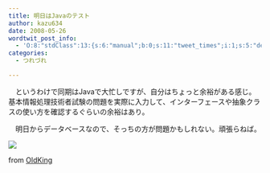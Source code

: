 ```yaml
---
title: 明日はJavaのテスト
author: kazu634
date: 2008-05-26
wordtwit_post_info:
  - 'O:8:"stdClass":13:{s:6:"manual";b:0;s:11:"tweet_times";i:1;s:5:"delay";i:0;s:7:"enabled";i:1;s:10:"separation";s:2:"60";s:7:"version";s:3:"3.7";s:14:"tweet_template";b:0;s:6:"status";i:2;s:6:"result";a:0:{}s:13:"tweet_counter";i:2;s:13:"tweet_log_ids";a:1:{i:0;i:4043;}s:9:"hash_tags";a:0:{}s:8:"accounts";a:1:{i:0;s:7:"kazu634";}}'
categories:
  - つれづれ

---
```

<div class="section">
<p>
    　というわけで同期はJavaで大忙しですが、自分はちょっと余裕がある感じ。基本情報処理技術者試験の問題を実際に入力して、インターフェースや抽象クラスの使い方を確認するぐらいの余裕はあり。
</p>
  
<p>
    　明日からデータベースなので、そっちの方が問題かもしれない。頑張らねば。
</p>
  
<p>
<center>
</center>
</p>
  
<p>
<a href="http://flickr.com/photos/oldking/213547891/" onclick="__gaTracker('send', 'event', 'outbound-article', 'http://flickr.com/photos/oldking/213547891/', '');" title="Covers (circa August ’06)"><img src="http://farm1.static.flickr.com/94/213547891_4a29b453c6_m.jpg" /></a>
</p>
  
<p>
    from <a href="http://flickr.com/people/oldking/" onclick="__gaTracker('send', 'event', 'outbound-article', 'http://flickr.com/people/oldking/', 'OldKing');">OldKing</a>
</p></p>
</div>
